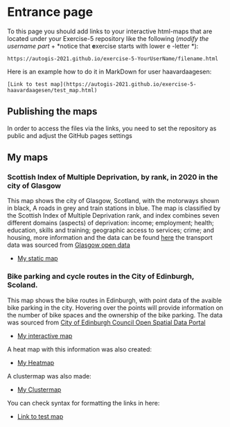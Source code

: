 # Entrance page

To this page you should add links to your interactive html-maps that are located under your Exercise-5 repository like the following (*modify the username part* + *notice that **e**xercise starts with lower e -letter *):

 `https://autogis-2021.github.io/exercise-5-YourUserName/filename.html`

Here is an example how to do it in MarkDown for user haavardaagesen:

```
[Link to test map](https://autogis-2021.github.io/exercise-5-haavardaagesen/test_map.html)
```
## Publishing the maps 

In order to access the files via the links, you need to set the repository as public and adjust the GitHub pages settings
## My maps
### Scottish Index of Multiple Deprivation, by rank, in 2020 in the city of Glasgow

This map shows the city of Glasgow, Scotland, with the motorways shown in black, A roads in grey and train stations in blue. The map is classified by the Scottish Index of Multiple Deprivation rank, and index combines seven different domains (aspects) of deprivation: income; employment; health; education, skills and training; geographic access to services; crime; and housing, more information and the data can be found [here](https://spatialdata.gov.scot/geonetwork/srv/eng/catalog.search#/metadata/02866b0b-66e5-46ab-9b1c-d433dc3c2fae) the transport data was sourced from [Glasgow open data](http://ckanglasgowprod.cloudapp.net/dataset?groups=transport)

 - [My static map](https://autogis-2020.github.io/exercise-5-E1eanor/static_map.png)
 
 ### Bike parking and cycle routes in the City of Edinburgh, Scoland.
 
This map shows the bike routes in Edinburgh, with point data of the avaible bike parking in the city. Hovering over the points will provide information on the number of bike spaces and the ownership of the bike parking. The data was sourced from [City of Edinburgh Council Open Spatial Data Portal](https://data.edinburghcouncilmaps.info/search?tags=transport)  
 
 - [My interactive map](https://autogis-2020.github.io/exercise-5-E1eanor/interactive_map.html)
 
 A heat map with this information was also created:
 - [My Heatmap](https://autogis-2020.github.io/exercise-5-E1eanor/interactive_map2.html)
  
  A clustermap was also made:
 - [My Clustermap](https://autogis-2020.github.io/exercise-5-E1eanor/interactive_map3.html)
 
 You can check syntax for formatting the links in here: 
 - [Link to test map](https://autogis-2021.github.io/exercise-5-haavardaagesen/test_map.html)
 

